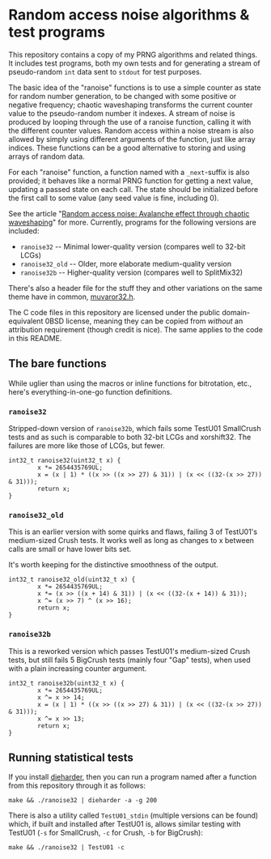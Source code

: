 Random access noise algorithms & test programs
==============================================

This repository contains a copy of my PRNG algorithms and related things. It includes test programs, both my own tests and for generating a stream of pseudo-random `int` data sent to `stdout` for test purposes.

The basic idea of the "ranoise" functions is to use a simple counter as state for random number generation, to be changed with some positive or negative frequency; chaotic waveshaping transforms the current counter value to the pseudo-random number it indexes. A stream of noise is produced by looping through the use of a ranoise function, calling it with the different counter values. Random access within a noise stream is also allowed by simply using different arguments of the function, just like array indices. These functions can be a good alternative to storing and using arrays of random data.

For each "ranoise" function, a function named with a `_next`-suffix is also provided; it behaves like a normal PRNG function for getting a next value, updating a passed state on each call. The state should be initialized before the first call to some value (any seed value is fine, including 0).

See the article "[Random access noise: Avalanche effect through chaotic waveshaping](https://joelkp.frama.io/blog/ran-chaos-waveshape.html)" for more. Currently, programs for the following versions are included:
 * `ranoise32` -- Minimal lower-quality version (compares well to 32-bit LCGs)
 * `ranoise32_old` -- Older, more elaborate medium-quality version
 * `ranoise32b` -- Higher-quality version (compares well to SplitMix32)

There's also a header file for the stuff they and other variations on the same theme have in common, [muvaror32.h](include/muvaror32.h).

The C code files in this repository are licensed under the public domain-equivalent 0BSD license, meaning they can be copied from _without_ an attribution requirement (though credit is nice). The same applies to the code in this README.

The bare functions
------------------

While uglier than using the macros or inline functions for bitrotation, etc., here's everything-in-one-go function definitions.

### `ranoise32`
Stripped-down version of `ranoise32b`, which fails some TestU01 SmallCrush tests and as such is comparable to both 32-bit LCGs and xorshift32. The failures are more like those of LCGs, but fewer.
```
int32_t ranoise32(uint32_t x) {
        x *= 2654435769UL;
        x = (x | 1) * ((x >> ((x >> 27) & 31)) | (x << ((32-(x >> 27)) & 31)));
        return x;
}
```

### `ranoise32_old`
This is an earlier version with some quirks and flaws, failing 3 of TestU01's medium-sized Crush tests. It works well as long as changes to x between calls are small or have lower bits set.

It's worth keeping for the distinctive smoothness of the output.
```
int32_t ranoise32_old(uint32_t x) {
        x *= 2654435769UL;
        x *= (x >> ((x + 14) & 31)) | (x << ((32-(x + 14)) & 31));
        x ^= (x >> 7) ^ (x >> 16);
        return x;
}
```

### `ranoise32b`
This is a reworked version which passes TestU01's medium-sized Crush tests, but still fails 5 BigCrush tests (mainly four "Gap" tests), when used with a plain increasing counter argument.
```
int32_t ranoise32b(uint32_t x) {
        x *= 2654435769UL;
        x ^= x >> 14;
        x = (x | 1) * ((x >> ((x >> 27) & 31)) | (x << ((32-(x >> 27)) & 31)));
        x ^= x >> 13;
        return x;
}
```

Running statistical tests
-----------------------

If you install [dieharder](https://webhome.phy.duke.edu/~rgb/General/dieharder.php), then you can run a program named after a function from this repository through it as follows:

```
make && ./ranoise32 | dieharder -a -g 200

```

There is also a utility called `TestU01_stdin` (multiple versions can be found) which, if built and installed after TestU01 is, allows similar testing with TestU01 (`-s` for SmallCrush, `-c` for Crush, `-b` for BigCrush):

```
make && ./ranoise32 | TestU01 -c

```
